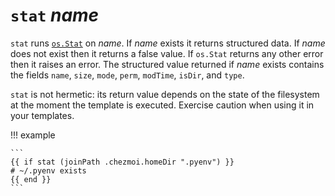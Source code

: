 # `stat` *name*

`stat` runs [`os.Stat`](https://pkg.go.dev/os#File.Stat) on *name*. If *name*
exists it returns structured data. If *name* does not exist then it returns a
false value. If `os.Stat` returns any other error then it raises an error. The
structured value returned if *name* exists contains the fields `name`, `size`,
`mode`, `perm`, `modTime`, `isDir`, and `type`.

`stat` is not hermetic: its return value depends on the state of the filesystem
at the moment the template is executed. Exercise caution when using it in your
templates.

!!! example

    ```
    {{ if stat (joinPath .chezmoi.homeDir ".pyenv") }}
    # ~/.pyenv exists
    {{ end }}
    ```
